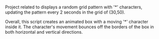Project related to displays a random grid pattern with '*' characters, updating the pattern every 2 seconds in the grid of (30,50). 

Overall, this script creates an animated box with a moving '*' character inside it. The character's movement bounces off the borders of the box in both horizontal and vertical directions.
